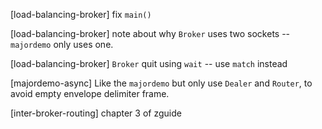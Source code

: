 [load-balancing-broker] fix `main()`

[load-balancing-broker] note about why `Broker` uses two sockets -- `majordemo` only uses one.

[load-balancing-broker] `Broker` quit using `wait` -- use `match` instead

[majordemo-async] Like the `majordemo` but only use `Dealer` and `Router`,
to avoid empty envelope delimiter frame.

[inter-broker-routing] chapter 3 of zguide
